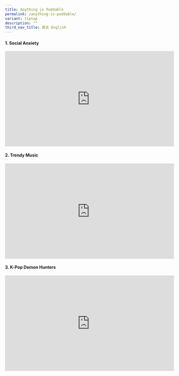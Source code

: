 ```yaml
---
title: Anything is Poddable
permalink: /anything-is-poddable/
variant: tiptap
description: ""
third_nav_title: 英文 English
---
```

<h4>1. Social Anxiety</h4>
<div class="iframe-wrapper">
<iframe height="315" width="560" allowfullscreen="true" frameborder="0" src="https://www.youtube.com/embed/-R_JgwR3vRA?si=U7B69sdzVAfaexVk"></iframe>
</div>
<p></p>
<h4>2. Trendy Music</h4>
<div class="iframe-wrapper">
<iframe height="315" width="560" allowfullscreen="true" frameborder="0" src="https://www.youtube.com/embed/ltBhfnkTmTQ?si=n0HPNbUID9GkT3kU"></iframe>
</div>
<p></p>
<h4>3. K-Pop Demon Hunters</h4>
<div class="iframe-wrapper">
<iframe height="315" width="560" allowfullscreen="true" frameborder="0" src="https://www.youtube.com/embed/GqnvmsGKc9Q?si=9HaO9AC5kBHAGexY"></iframe>
</div>
<p></p>
<p></p>